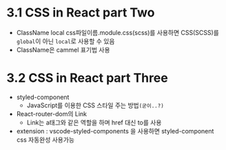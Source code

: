 # 3.1 CSS in React part Two
- ClassName local
  css파일이름.module.css(scss)를 사용하면 CSS(SCSS)를 `global`이 아닌 `local`로 사용할 수 있음
- ClassName은 cammel 표기법 사용

# 3.2 CSS in React part Three
- styled-component
  - JavaScript를 이용한 CSS 스타일 주는 방법`(굳이..?)`
- React-router-dom의 Link
  - Link는 a태그와 같은 역할을 하며 href 대신 to를 사용
- extension : vscode-styled-components 을 사용하면 styled-component css 자동완성 사용가능

